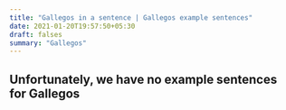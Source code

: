 ```yaml
---
title: "Gallegos in a sentence | Gallegos example sentences"
date: 2021-01-20T19:57:50+05:30
draft: falses
summary: "Gallegos"
---
```

## Unfortunately, we have no example sentences for Gallegos                 
